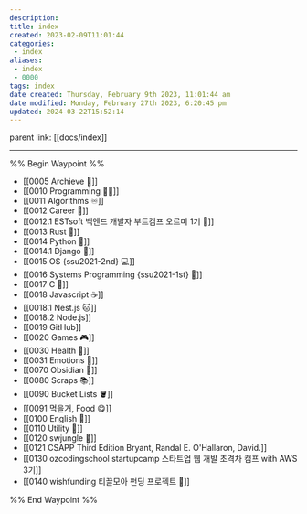 ```yaml
---
description:
title: index
created: 2023-02-09T11:01:44
categories: 
 - index
aliases: 
 - index
 - 0000
tags: index
date created: Thursday, February 9th 2023, 11:01:44 am
date modified: Monday, February 27th 2023, 6:20:45 pm
updated: 2024-03-22T15:52:14
---
```


parent link: [[docs/index]]

---
%% Begin Waypoint %%

- [[0005 Archieve 💾]]
- [[0010 Programming 👩‍💻]]
- [[0011 Algorithms ♾️]]
- [[0012 Career 💼]]
- [[0012.1 ESTsoft 백엔드 개발자 부트캠프 오르미 1기 🙊]]
- [[0013 Rust 🦀]]
- [[0014 Python 🐍]]
- [[0014.1 Django 🎈]]
- [[0015 OS {ssu2021-2nd} 💻]]
- [[0016 Systems Programming {ssu2021-1st} 🐼]]
- [[0017 C 🍎]]
- [[0018 Javascript ☕️]]
- [[0018.1 Nest.js 🐱]]
- [[0018.2 Node.js]]
- [[0019 GitHub]]
- [[0020 Games 🎮]]
- [[0030 Health 💪]]
- [[0031 Emotions 🤔]]
- [[0070 Obsidian 💎]]
- [[0080 Scraps 📚]]
- [[0090 Bucket Lists 🪣]]
- [[0091 먹을거, Food 😋]]
- [[0100 English 👻]]
- [[0110 Utility 🔧]]
- [[0120 swjungle 🤖]]
- [[0121 CSAPP Third Edition Bryant, Randal E. O'Hallaron, David.]]
- [[0130 ozcodingschool startupcamp 스타트업 웹 개발 초격차 캠프 with AWS 3기]]
- [[0140 wishfunding 티끌모아 펀딩 프로젝트 🎁]]

%% End Waypoint %%
